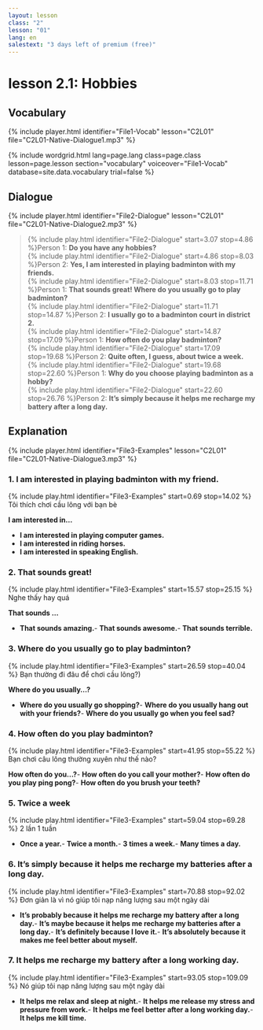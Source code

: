 ```yaml
---
layout: lesson
class: "2"
lesson: "01"
lang: en
salestext: "3 days left of premium (free)"
---
```


# lesson 2.1: Hobbies 

## Vocabulary
{% include player.html identifier="File1-Vocab" lesson="C2L01" file="C2L01-Native-Dialogue1.mp3" %}

{% include wordgrid.html lang=page.lang
		class=page.class 
		lesson=page.lesson 
		section="vocabulary"
		voiceover="File1-Vocab"
		database=site.data.vocabulary 
		trial=false %}



## Dialogue
{% include player.html identifier="File2-Dialogue" lesson="C2L01" file="C2L01-Native-Dialogue2.mp3" %}

             
> {% include play.html identifier="File2-Dialogue" start=3.07 stop=4.86 %}Person 1: __Do you have any hobbies?__    
> {% include play.html identifier="File2-Dialogue" start=4.86 stop=8.03 %}Person 2: __Yes, I am interested in playing badminton with my friends.__    
> {% include play.html identifier="File2-Dialogue" start=8.03 stop=11.71 %}Person 1: __That sounds great! Where do you usually go to play badminton?__   
> {% include play.html identifier="File2-Dialogue" start=11.71  stop=14.87 %}Person 2: __I usually go to a badminton court in district 2.__   
> {% include play.html identifier="File2-Dialogue" start=14.87 stop=17.09 %}Person 1: __How often do you play badminton?__       
> {% include play.html identifier="File2-Dialogue" start=17.09 stop=19.68 %}Person 2: __Quite often, I guess, about twice a week.__    
> {% include play.html identifier="File2-Dialogue" start=19.68  stop=22.60 %}Person 1: __Why do you choose playing badminton as a hobby?__   
> {% include play.html identifier="File2-Dialogue" start=22.60 stop=26.76 %}Person 2: __It’s simply because it helps me recharge my battery after a long day.__    

## Explanation
{% include player.html identifier="File3-Examples" lesson="C2L01" file="C2L01-Native-Dialogue3.mp3" %}

### 1. I am interested in playing badminton with my friend.
{% include play.html identifier="File3-Examples" start=0.69 stop=14.02 %} Tôi thích chơi cầu lông với bạn bè 

__I am interested in…__ 

- __I am interested in playing computer games.__ 
- __I am interested in riding horses.__ 
- __I am interested in speaking English.__ 

### 2. That sounds great!
{% include play.html identifier="File3-Examples" start=15.57 stop=25.15 %}
Nghe thấy hay quá 

__That sounds …__
- __That sounds amazing.__- __That sounds awesome.__- __That sounds terrible.__
### 3. Where do you usually go to play badminton?
{% include play.html identifier="File3-Examples" start=26.59 stop=40.04 %}
Bạn thường đi đâu để chơi cầu lông?)

__Where do you usually…?__

- __Where do you usually go shopping?__- __Where do you usually hang out with your friends?__- __Where do you usually go when you feel sad?__
### 4. How often do you play badminton?
{% include play.html identifier="File3-Examples" start=41.95 stop=55.22 %}
Bạn chơi câu lông thường xuyên như thế nào?

__How often do you…?__- __How often do you call your mother?__- __How often do you play ping pong?__- __How often do you brush your teeth?__
### 5. Twice a week
{% include play.html identifier="File3-Examples" start=59.04 stop=69.28 %}
2 lần 1 tuần

- __Once a year.__- __Twice a month.__- __3 times a week.__- __Many times a day.__
### 6. It’s simply because it helps me recharge my batteries after a long day.
{% include play.html identifier="File3-Examples" start=70.88 stop=92.02 %}
Đơn giản là vì nó giúp tôi nạp năng lượng sau một ngày dài

- __It’s probably because it helps me recharge my battery after a long day.__- __It’s maybe because it helps me recharge my batteries after a long day.__- __It’s definitely because I love it.__- __It’s absolutely because it makes me feel better about myself.__
### 7. It helps me recharge my battery after a long working day.
{% include play.html identifier="File3-Examples" start=93.05 stop=109.09 %}
Nó giúp tôi nạp năng lượng sau một ngày dài

- __It helps me relax and sleep at night.__- __It helps me release my stress and pressure from work.__- __It helps me feel better after a long working day.__- __It helps me kill time.__

